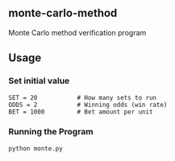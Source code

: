 ## monte-carlo-method
Monte Carlo method verification program

## Usage
### Set initial value
```
SET = 20           # How many sets to run
ODDS = 2           # Winning odds (win rate)
BET = 1000         # Bet amount per unit
```

### Running the Program
```
python monte.py
```

